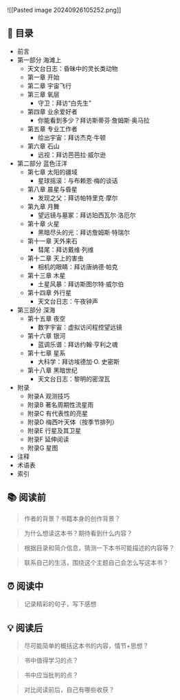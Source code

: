 ![[Pasted image 20240926105252.png]]
## 📑 目录
* 前言  
* 第一部分 海滩上  
	* 天文台日志：昏昧中的灵长类动物  
	* 第一章 开始  
	* 第二章 宇宙飞行  
	* 第三章 氧层  
		* 守卫：拜访“白先生”  
	* 第四章 业余爱好者  
		* 你能看到多少？拜访斯蒂芬·詹姆斯·奥马拉  
	* 第五章 专业工作者  
		* 绘出宇宙：拜访杰克·牛顿  
	* 第六章 石山  
		* 远视：拜访芭芭拉·威尔逊  
* 第二部分 蓝色汪洋  
	* 第七章 太阳的疆域  
		* 星球摇滚：与布赖恩·梅的谈话  
	* 第八章 晨星与昏星  
		* 发现之父：拜访帕特里克·摩尔  
	* 第九章 月舞 
		* 望远镜与墓冢：拜访珀西瓦尔·洛厄尔  
	* 第十章 火星  
		* 黑暗尽头的光：拜访詹姆斯·特瑞尔  
	* 第十一章 天外来石  
		* 彗尾：拜访戴维·列维  
	* 第十二章 天上的害虫  
		* 相机的眼睛：拜访唐纳德·帕克  
	* 第十三章 木星  
		* 土星风暴：拜访斯图尔特·威尔伯  
	* 第十四章 外行星  
		* 天文台日志：午夜钟声  
* 第三部分 深海  
	* 第十五章 夜空  
		* 数字宇宙：虚拟访问程控望远镜 
	* 第十六章 银河  
		* 蓝调乐谱：拜访约翰·亨利之魂  
	* 第十七章 星系  
		* 大科学：拜访埃德加·O. 史密斯  
	* 第十八章 黑暗世纪  
		* 天文台日志：黎明的密涅瓦  
* 附录 
	* 附录A 观测技巧  
	* 附录B 著名周期性流星雨  
	* 附录C 有代表性的亮星  
	* 附录D 梅西叶天体（按季节排列）  
	* 附录E 行星及其卫星  
	* 附录F 延伸阅读  
	* 附录G 星图  
* 注释 
* 术语表  
* 索引
## 📚 阅读前
> 作者的背景？书籍本身的创作背景？

> 为什么想读这本书？期待看到什么内容？

> 根据目录和简介信息，猜测一下本书可能描述的内容等？

> 联系自己的生活，围绕这个主题自己会怎么写这本书？
## ⏰ 阅读中
> 记录精彩的句子，写下感想
##  💡 阅读后
> 尽可能简单的概括这本书的内容，情节+思想？

> 书中值得学习的点？

> 书中应当批判的点？

> 对比阅读前后，自己有哪些收获？ 
